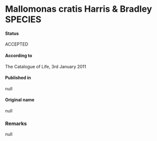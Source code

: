 Mallomonas cratis Harris & Bradley SPECIES
=======

#### Status
ACCEPTED

#### According to
The Catalogue of Life, 3rd January 2011

#### Published in
null

#### Original name
null

### Remarks
null